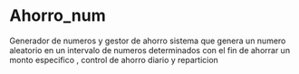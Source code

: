 # Ahorro_num
Generador de numeros y gestor de ahorro
sistema que genera un numero aleatorio en un intervalo de numeros determinados con el fin de ahorrar un monto especifico , control de ahorro diario y reparticion
